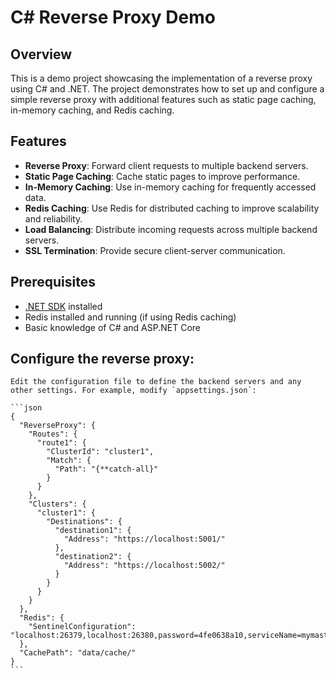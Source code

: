 # C# Reverse Proxy Demo

## Overview

This is a demo project showcasing the implementation of a reverse proxy using C# and .NET. The project demonstrates how to set up and configure a simple reverse proxy with additional features such as static page caching, in-memory caching, and Redis caching.

## Features

- **Reverse Proxy**: Forward client requests to multiple backend servers.
- **Static Page Caching**: Cache static pages to improve performance.
- **In-Memory Caching**: Use in-memory caching for frequently accessed data.
- **Redis Caching**: Use Redis for distributed caching to improve scalability and reliability.
- **Load Balancing**: Distribute incoming requests across multiple backend servers.
- **SSL Termination**: Provide secure client-server communication.

## Prerequisites

- [.NET SDK](https://dotnet.microsoft.com/download) installed
- Redis installed and running (if using Redis caching)
- Basic knowledge of C# and ASP.NET Core


## Configure the reverse proxy:

    Edit the configuration file to define the backend servers and any other settings. For example, modify `appsettings.json`:

    ```json
    {
      "ReverseProxy": {
        "Routes": {
          "route1": {
            "ClusterId": "cluster1",
            "Match": {
              "Path": "{**catch-all}"
            }
          }
        },
        "Clusters": {
          "cluster1": {
            "Destinations": {
              "destination1": {
                "Address": "https://localhost:5001/"
              },
              "destination2": {
                "Address": "https://localhost:5002/"
              }
            }
          }
        }
      },
      "Redis": {
        "SentinelConfiguration": "localhost:26379,localhost:26380,password=4fe0638a10,serviceName=mymaster"
      },
      "CachePath": "data/cache/"
    }
    ```
